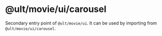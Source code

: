 # @ult/movie/ui/carousel

Secondary entry point of `@ult/movie/ui`. It can be used by importing from `@ult/movie/ui/carousel`.

